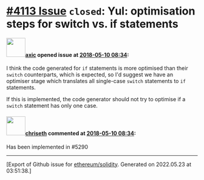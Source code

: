 # [\#4113 Issue](https://github.com/ethereum/solidity/issues/4113) `closed`: Yul: optimisation steps for switch vs. if statements

#### <img src="https://avatars.githubusercontent.com/u/20340?v=4" width="50">[axic](https://github.com/axic) opened issue at [2018-05-10 08:34](https://github.com/ethereum/solidity/issues/4113):

I think the code generated for `if` statements is more optimised than their `switch` counterparts, which is expected, so I'd suggest we have an optimiser stage which translates all single-case `switch` statements to `if` statements.

If this is implemented, the code generator should not try to optimise if a `switch` statement has only one case.

#### <img src="https://avatars.githubusercontent.com/u/9073706?v=4" width="50">[chriseth](https://github.com/chriseth) commented at [2018-05-10 08:34](https://github.com/ethereum/solidity/issues/4113#issuecomment-445889275):

Has been implemented in #5290


-------------------------------------------------------------------------------



[Export of Github issue for [ethereum/solidity](https://github.com/ethereum/solidity). Generated on 2022.05.23 at 03:51:38.]
